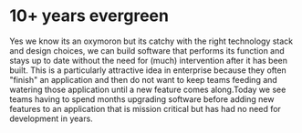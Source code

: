 # 10+ years evergreen

Yes we know its an oxymoron but its catchy with the right
technology stack and design choices, we can build software that performs its function and
stays up to date without the need for (much) intervention after it has been built. This is a particularly attractive idea in enterprise because they often "finish" an application and
then do not want to keep teams feeding and watering those application until a new feature comes along.Today we see teams having to spend months upgrading software before adding new features to
an application that is mission critical but has had no need for development in years.

